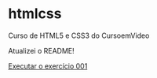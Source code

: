 # htmlcss
 Curso de HTML5 e CSS3 do CursoemVideo

Atualizei o README!

<a href="https://rafaelpinheiroc.github.io/htmlcss/exercicios/ex001/index.html">Executar o exercício 001</a>